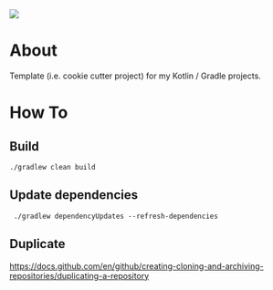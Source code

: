 <a href="https://paypal.me/benckx/2">
<img src="https://img.shields.io/badge/Donate-PayPal-green.svg"/>
</a>

# About

Template (i.e. cookie cutter project) for my Kotlin / Gradle projects.

# How To

## Build

```
./gradlew clean build
```

## Update dependencies

```
 ./gradlew dependencyUpdates --refresh-dependencies
```

## Duplicate
https://docs.github.com/en/github/creating-cloning-and-archiving-repositories/duplicating-a-repository
